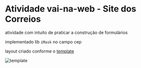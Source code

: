 # Atividade  vai-na-web - Site dos Correios

atividade com intuito de praticar a construção de formulários

implementado lib `iMask` no campo cep

layout criado conforme o [template](https://lh6.googleusercontent.com/nTltFFuO51IgAMJHPDXIooIoHa1oR9zutBlW2Mj7m_F24rfKKhsv9U_TMZwB3BILo6_08KWMO6Fn5tw=w1318-h991 "era esse jpegzão mesmo")

![template](https://lh6.googleusercontent.com/nTltFFuO51IgAMJHPDXIooIoHa1oR9zutBlW2Mj7m_F24rfKKhsv9U_TMZwB3BILo6_08KWMO6Fn5tw=w1318-h991 "kk")